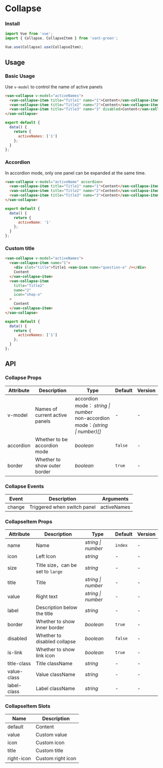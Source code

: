 # Collapse

### Install

``` javascript
import Vue from 'vue';
import { Collapse, CollapseItem } from 'vant-green';

Vue.use(Collapse).use(CollapseItem);
```

## Usage

### Basic Usage

Use `v-model` to control the name of active panels

```html
<van-collapse v-model="activeNames">
  <van-collapse-item title="Title1" name="1">Content</van-collapse-item>
  <van-collapse-item title="Title2" name="2">Content</van-collapse-item>
  <van-collapse-item title="Title3" name="3" disabled>Content</van-collapse-item>
</van-collapse>
```

``` javascript
export default {
  data() {
    return {
      activeNames: ['1']
    };
  }
};
```

### Accordion

In accordion mode, only one panel can be expanded at the same time.

```html
<van-collapse v-model="activeName" accordion>
  <van-collapse-item title="Title1" name="1">Content</van-collapse-item>
  <van-collapse-item title="Title2" name="2">Content</van-collapse-item>
  <van-collapse-item title="Title3" name="3">Content</van-collapse-item>
</van-collapse>
```

``` javascript
export default {
  data() {
    return {
      activeName: '1'
    };
  }
};
```

### Custom title

```html
<van-collapse v-model="activeNames">
  <van-collapse-item name="1">
    <div slot="title">Title1 <van-icon name="question-o" /></div>
    Content
  </van-collapse-item>
  <van-collapse-item
    title="Title2"
    name="2"
    icon="shop-o"
  >
    Content
  </van-collapse-item>
</van-collapse>
```

``` javascript
export default {
  data() {
    return {
      activeNames: ['1']
    };
  }
};
```

## API

### Collapse Props

| Attribute | Description | Type | Default | Version |
|------|------|------|------|------|
| v-model | Names of current active panels | accordion mode： *string \| number*<br>non-accordion mode：*(string \| number)[]* | - | - |
| accordion | Whether to be accordion mode | *boolean* | `false` | - |
| border | Whether to show outer border | *boolean* | `true` | - |

### Collapse Events

| Event | Description | Arguments |
|------|------|------|
| change | Triggered when switch panel | activeNames |

### CollapseItem Props

| Attribute | Description | Type | Default | Version |
|------|------|------|------|------|
| name | Name | *string \| number* | `index` | - |
| icon | Left Icon | *string* | - | - |
| size | Title size，can be set to `large` | *string* | - | - |
| title | Title | *string \| number* | - | - |
| value | Right text | *string \| number* | - | - |
| label | Description below the title | *string* | - | - |
| border | Whether to show inner border | *boolean* | `true` | - |
| disabled | Whether to disabled collapse | *boolean* | `false` | - |
| is-link | Whether to show link icon | *boolean* | `true` | - |
| title-class | Title className | *string* | - | - |
| value-class | Value className | *string* | - | - |
| label-class | Label className | *string* | - | - |

### CollapseItem Slots

| Name | Description |
|------|------|
| default | Content |
| value | Custom value |
| icon | Custom icon |
| title | Custom title |
| right-icon | Custom right icon |
